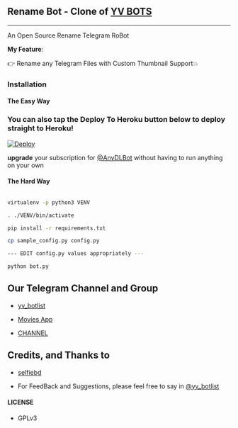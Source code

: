 ## Rename Bot - Clone of  [YV BOTS](https://t.me/yv_bots)
---

An Open Source Rename Telegram RoBot

**My Feature**:

👉 Rename any Telegram Files with Custom Thumbnail Support💥

### Installation

#### The Easy Way



### You can also tap the Deploy To Heroku button below to deploy straight to Heroku!

[![Deploy](https://www.herokucdn.com/deploy/button.svg)](https://www.heroku.com/deploy?template=https://github.com/erichdanikeninfo/TG-Rename-Bot)

**upgrade** your subscription for [@AnyDLBot](https://telegram.dog/AnyDLBot) without having to run anything on your own

#### The Hard Way

```sh

virtualenv -p python3 VENV

. ./VENV/bin/activate

pip install -r requirements.txt

cp sample_config.py config.py

--- EDIT config.py values appropriately ---

python bot.py

```

## Our Telegram Channel and Group

* [yv_botlist](https://t.me/yv_botlist)

* [Movies App](https://jyl9xt8j.r.us-east-1.awstrack.me/L0/https:%2F%2Fappsgeyser.com%2Fapi%2Ftrack%2Fredirect%3Furl=https%253A%252F%252Ffiles.appsgeyser.com%252FYV%252520MOVIES_12774088.apk%253Fsrc%253Demail/1/010001763b6aa574-04671144-b8ff-4b1f-a8c6-7a6feff2538c-000000/vs3lEMJ1N292cCZ7Y6eK6OnOvb4=191)

* [CHANNEL](https://t.me/yv_bots)

## Credits, and Thanks to

* [selfiebd](https://tme/yv_botlist)





- For FeedBack and Suggestions, please feel free to say in [@yv_botlist](https://t.me/yv_botlist)

#### LICENSE

- GPLv3

